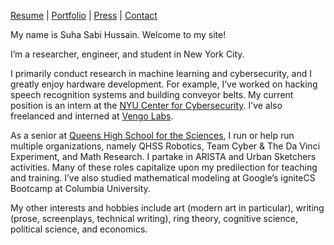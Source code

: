 
[Resume](http://sshussain.me/resume.pdf) | [Portfolio](http://sshussain.me/portfolio) | [Press](http://sshussain.me/press) | [Contact](http://sshussain.me/contact)

My name is Suha Sabi Hussain. Welcome to my site!

I’m a researcher, engineer, and student in New York City. 

I primarily conduct research in machine learning and cybersecurity, and I greatly enjoy hardware development. For example, I’ve worked on hacking speech recognition systems and building conveyor belts. My current position is an intern at the [NYU Center for Cybersecurity](http://cyber.nyu.edu/). I’ve also freelanced and interned at [Vengo Labs](https://vengolabs.com/). 

As a senior at [Queens High School for the Sciences](http://www.qhss.org/), I run or help run multiple organizations, namely QHSS Robotics, Team Cyber & The Da Vinci Experiment, and Math Research. I partake in ARISTA and Urban Sketchers activities. Many of these roles capitalize upon my predilection for teaching and training. I’ve also studied mathematical modeling at Google’s igniteCS Bootcamp at Columbia University. 

My other interests and hobbies include art (modern art in particular), writing (prose, screenplays, technical writing), ring theory, cognitive science, political science, and economics. 